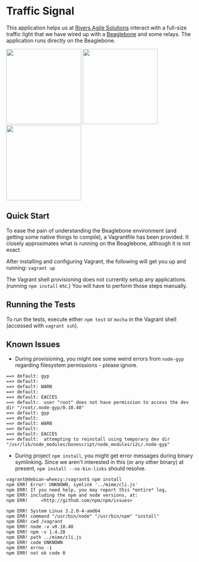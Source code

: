 # Traffic Signal

This application helps us at [Rivers Agile Solutions](http://www.riversagile.com/) interact with a full-size traffic light that we have wired up with a [Beaglebone](http://beagleboard.org/bone) and some relays. The application runs directly on the Beaglebone.

<img src="http://i.imgur.com/sHSuIWT.jpg" width="200">
<img src="http://i.imgur.com/zSyXIq0.jpg" width="200">
<img src="http://i.imgur.com/sLxEzAD.jpg" width="200">

## Quick Start

To ease the pain of understanding the Beaglebone environment (and getting some native things to compile), a Vagrantfile has been provided. It closely approximates what is running on the Beaglebone, although it is not exact.

After installing and configuring Vagrant, the following will get you up and running:
`vagrant up`

The Vagrant shell provisioning does not currently setup any applications. (running `npm install` etc.) You will have to perform those steps manually.

## Running the Tests

To run the tests, execute either `npm test` or `mocha` in the Vagrant shell (accessed with `vagrant ssh`).

## Known Issues

- During provisioning, you might see some weird errors from `node-gyp` regarding filesystem permissions - please ignore.

```
==> default: gyp
==> default:
==> default: WARN
==> default:
==> default: EACCES
==> default:  user "root" does not have permission to access the dev dir "/root/.node-gyp/0.10.40"
==> default: gyp
==> default:
==> default: WARN
==> default:
==> default: EACCES
==> default:  attempting to reinstall using temporary dev dir "/usr/lib/node_modules/bonescript/node_modules/i2c/.node-gyp"
```

- During project `npm install`, you might get error messages during binary symlinking. Since we aren't interested in this (or any other binary) at present, `npm install --no-bin-links` should resolve.

```
vagrant@debian-wheezy:/vagrant$ npm install
npm ERR! Error: UNKNOWN, symlink '../mime/cli.js'
npm ERR! If you need help, you may report this *entire* log,
npm ERR! including the npm and node versions, at:
npm ERR!     <http://github.com/npm/npm/issues>

npm ERR! System Linux 3.2.0-4-amd64
npm ERR! command "/usr/bin/node" "/usr/bin/npm" "install"
npm ERR! cwd /vagrant
npm ERR! node -v v0.10.40
npm ERR! npm -v 1.4.28
npm ERR! path ../mime/cli.js
npm ERR! code UNKNOWN
npm ERR! errno -1
npm ERR! not ok code 0
```
